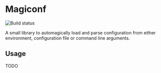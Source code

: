# Magiconf

![Build status](https://github.com/vladimir-kotikov/magiconf/workflows/Lint%20and%20test/badge.svg)

A small library to automagically load and parse configuration from either
environment, configuration file or command line arguments.

## Usage

TODO
